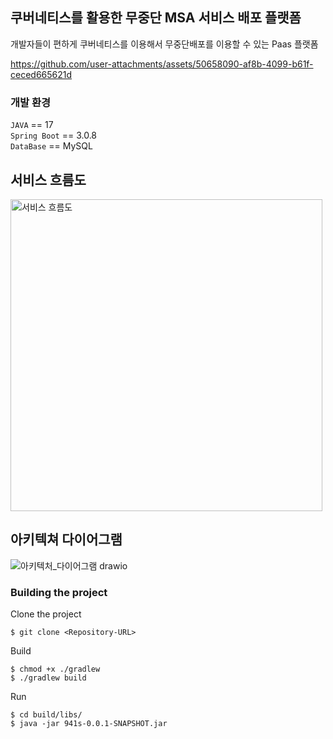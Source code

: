 ## 쿠버네티스를 활용한 무중단 MSA 서비스 배포 플랫폼
개발자들이 편하게 쿠버네티스를 이용해서 무중단배포를 이용할 수 있는 Paas 플랫폼

https://github.com/user-attachments/assets/50658090-af8b-4099-b61f-ceced665621d

### 개발 환경
`JAVA` == 17   
`Spring Boot` == 3.0.8   
`DataBase` == MySQL

## 서비스 흐름도
<img width="499" alt="서비스 흐름도" src="https://github.com/user-attachments/assets/2b0b6a2b-80c9-4e24-a00f-099c5183c6b0">

## 아키텍쳐 다이어그램
![아키텍처_다이어그램 drawio](https://github.com/user-attachments/assets/3dc85e45-34bc-4e9d-b0b8-544f4faf010e)

### Building the project
Clone the project
```
$ git clone <Repository-URL>
```

Build
```
$ chmod +x ./gradlew
$ ./gradlew build
```

Run
```
$ cd build/libs/
$ java -jar 941s-0.0.1-SNAPSHOT.jar
```
